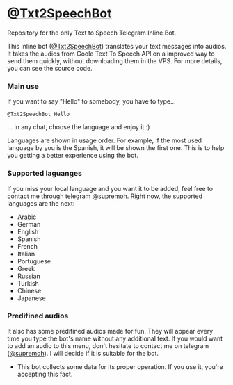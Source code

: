 # [@Txt2SpeechBot](https://t.me/Txt2SpeechBot)

Repository for the only Text to Speech Telegram Inline Bot.

This inline bot ([@Txt2SpeechBot](https://t.me/Txt2SpeechBot)) translates your text messages into audios.
It takes the audios from Goole Text To Speech API on a improved way to send them quickly, without downloading them in the VPS.
For more details, you can see the source code.

### Main use

If you want to say "Hello" to somebody, you have to type...

```
@Txt2SpeechBot Hello
```

... in any chat, choose the language and enjoy it :)

Languages are shown in usage order. For example, if the most used language by you is the Spanish, it will be shown the first one.
This is to help you getting a better experience using the bot.


### Supported laguanges

If you miss your local language and you want it to be added, feel free to contact me through telegram [@supremoh](https://t.me/supremoh).
Right now, the supported languages are the next:

* Arabic
* German
* English
* Spanish
* French
* Italian
* Portuguese
* Greek
* Russian
* Turkish
* Chinese
* Japanese

### Predifined audios

It also has some predifined audios made for fun.
They will appear every time you type the bot's name without any additional text.
If you would want to add an audio to this menu, don't hesitate to contact me on telegram ([@supremoh](https://t.me/supremoh)).
I will decide if it is suitable for the bot.

* This bot collects some data for its proper operation. If you use it, you're accepting this fact.